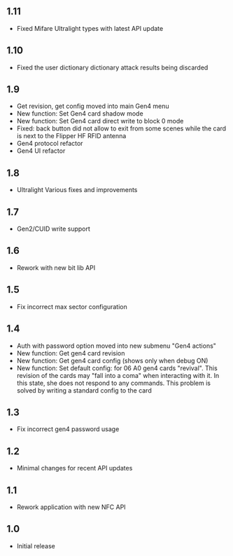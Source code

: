 ## 1.11
 - Fixed Mifare Ultralight types with latest API update

## 1.10
 - Fixed the user dictionary dictionary attack results being discarded

## 1.9
 - Get revision, get config moved into main Gen4 menu
 - New function: Set Gen4 card shadow mode
 - New function: Set Gen4 card direct write to block 0 mode
 - Fixed: back button did not allow to exit from some scenes while the card is next to the Flipper HF RFID antenna
 - Gen4 protocol refactor
 - Gen4 UI refactor

## 1.8
 - Ultralight Various fixes and improvements

## 1.7
 - Gen2/CUID write support

## 1.6
 - Rework with new bit lib API

## 1.5
 - Fix incorrect max sector configuration

## 1.4 
 - Auth with password option moved into new submenu "Gen4 actions"
 - New function: Get gen4 card revision
 - New function: Get gen4 card config (shows only when debug ON)
 - New function: Set default config: for 06 A0 gen4 cards "revival". This revision of the cards may "fall into a coma" when interacting with it. In this state, she does not respond to any commands. This problem is solved by writing a standard config to the card

## 1.3
 - Fix incorrect gen4 password usage

## 1.2
 - Minimal changes for recent API updates

## 1.1
 - Rework application with new NFC API

## 1.0
 - Initial release
